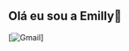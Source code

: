 ## Olá eu sou a Emilly👋
[![Gmail](https://img.shields.io/badge/Gmail-D14836?style=for-the-badge&logo=gmail&logoColor=white)]
